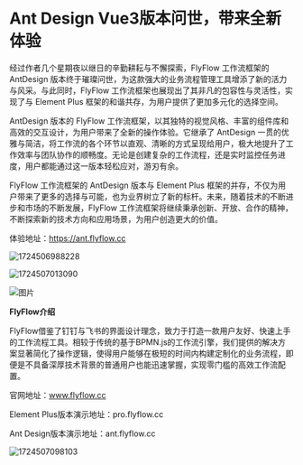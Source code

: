 # Ant Design Vue3版本问世，带来全新体验

经过作者几个星期夜以继日的辛勤耕耘与不懈探索，FlyFlow 工作流框架的 AntDesign 版本终于璀璨问世，为这款强大的业务流程管理工具增添了新的活力与风采。与此同时，FlyFlow 工作流框架也展现出了其非凡的包容性与灵活性，实现了与 Element Plus 框架的和谐共存，为用户提供了更加多元化的选择空间。



AntDesign 版本的 FlyFlow 工作流框架，以其独特的视觉风格、丰富的组件库和高效的交互设计，为用户带来了全新的操作体验。它继承了 AntDesign 一贯的优雅与简洁，将工作流的各个环节以直观、清晰的方式呈现给用户，极大地提升了工作效率与团队协作的顺畅度。无论是创建复杂的工作流程，还是实时监控任务进度，用户都能通过这一版本轻松应对，游刃有余。



FlyFlow 工作流框架的 AntDesign 版本与 Element Plus 框架的并存，不仅为用户带来了更多的选择与可能，也为业界树立了新的标杆。未来，随着技术的不断进步和市场的不断发展，FlyFlow 工作流框架将继续秉承创新、开放、合作的精神，不断探索新的技术方向和应用场景，为用户创造更大的价值。

体验地址：https://ant.flyflow.cc

![1724506988228](C:\Users\Administrator\AppData\Roaming\Typora\typora-user-images\1724506988228.png)

![1724507013090](C:\Users\Administrator\AppData\Roaming\Typora\typora-user-images\1724507013090.png)

![图片](https://mmbiz.qpic.cn/mmbiz_png/EOvSQoceGk6iaWUdvc3jtFJWEFTMH8VWw0yTkqibOaZANzrHlFvjnpB4LwoBGeicsSuMfXXlhaVeDYSwNZG4zHqCg/640?wx_fmt=png&from=appmsg&tp=wxpic&wxfrom=5&wx_lazy=1&wx_co=1)

**FlyFlow介绍**

FlyFlow借鉴了钉钉与飞书的界面设计理念，致力于打造一款用户友好、快速上手的工作流程工具。相较于传统的基于BPMN.js的工作流引擎，我们提供的解决方案显著简化了操作逻辑，使得用户能够在极短的时间内构建定制化的业务流程，即便是不具备深厚技术背景的普通用户也能迅速掌握，实现零门槛的高效工作流配置。



官网地址：www.flyflow.cc

Element Plus版本演示地址：pro.flyflow.cc

Ant Design版本演示地址：ant.flyflow.cc

![1724507098103](C:\Users\Administrator\AppData\Roaming\Typora\typora-user-images\1724507098103.png)